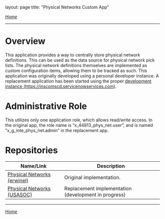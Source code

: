 layout: page
title: "Physical Networks Custom App"

*[Home](./index.html)*

_________________________________________________________________________________

# Overview

This application provides a way to centrally store physical network definitions. This can be used as the data source for physical network pick lists. The physical network definitions themselves are implemented as custom configuration items, allowing them to be tracked as such.
This application was originally developed using a personal developer instance. A replacement application has been started using the proper [development instance (https://inscomscd.servicenowservices.com)](https://inscomscd.servicenowservices.com).

# Administrative Role

This utilizes only one application role, which allows read/write access. In the original app, the role name is “x_44813_phys_net.user”, and is named “x_g_inte_phys_net.admin” in the replacement app.

# Repositories

| Name/Link                                                                                | Description                                          |
|------------------------------------------------------------------------------------------|------------------------------------------------------|
| [Physical Networks (erwinel)](https://github.com/USASOC-HQ/x_44813_phys_net_network.git) | Original implementation.                             |
| [Physical Networks (USASOC)](https://github.com/USASOC-HQ/x_g_inte_phys_net.git)         | Replacement implementation (development in progress) |

_________________________________________________________________________________

*[Home](./index.html)*
